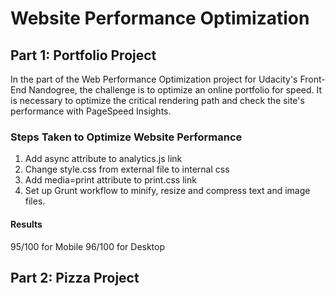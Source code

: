 # Website Performance Optimization

## Part 1: Portfolio Project

In the part of the Web Performance Optimization project for Udacity's Front-End Nandogree, the challenge is to optimize an online portfolio for speed. It is necessary to optimize the critical rendering path and check the site's performance with PageSpeed Insights.

### Steps Taken to Optimize Website Performance
1. Add async attribute to analytics.js link
2. Change style.css from external file to internal css
3. Add media=print attribute to print.css link
4. Set up Grunt workflow to minify, resize and compress text and image files.

#### Results
95/100 for Mobile
96/100 for Desktop

## Part 2: Pizza Project
